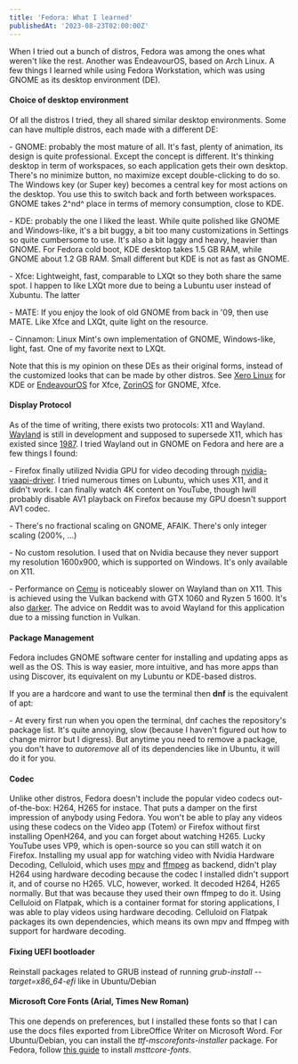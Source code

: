 ```yaml
---
title: 'Fedora: What I learned'
publishedAt: '2023-08-23T02:00:00Z'
---
```

When I tried out a bunch of distros, Fedora was among the ones what
weren't like the rest. Another was EndeavourOS, based on Arch Linux. A
few things I learned while using Fedora Workstation, which was using
GNOME as its desktop environment (DE).

#### Choice of desktop environment

Of all the distros I tried, they all shared similar desktop
environments. Some can have multiple distros, each made with a different
DE:

\- GNOME: probably the most mature of all. It's fast, plenty of
animation, its design is quite professional. Except the concept is
different. It's thinking desktop in term of workspaces, so each
application gets their own desktop. There's no minimize button, no
maximize except double-clicking to do so. The Windows key (or Super key)
becomes a central key for most actions on the desktop. You use this to
switch back and forth between workspaces. GNOME takes 2^nd^ place in
terms of memory consumption, close to KDE.

\- KDE: probably the one I liked the least. While quite polished like
GNOME and Windows-like, it's a bit buggy, a bit too many customizations
in Settings so quite cumbersome to use. It's also a bit laggy and heavy,
heavier than GNOME. For Fedora cold boot, KDE desktop takes 1.5 GB RAM,
while GNOME about 1.2 GB RAM. Small different but KDE is not as fast as
GNOME.

\- Xfce: Lightweight, fast, comparable to LXQt so they both share the
same spot. I happen to like LXQt more due to being a Lubuntu user
instead of Xubuntu. The latter

\- MATE: If you enjoy the look of old GNOME from back in '09, then use
MATE. Like Xfce and LXQt, quite light on the resource.

\- Cinnamon: Linux Mint's own implementation of GNOME, Windows-like,
light, fast. One of my favorite next to LXQt.

Note that this is my opinion on these DEs as their original forms,
instead of the customized looks that can be made by other distros. See
[Xero Linux](https://xerolinux.xyz/) for KDE or
[EndeavourOS](https://endeavouros.com/) for Xfce,
[ZorinOS](https://zorin.com/) for GNOME, Xfce.

#### Display Protocol

As of the time of writing, there exists two protocols: X11 and Wayland.
[Wayland](https://dudemanguy.github.io/blog/posts/2022-06-10-wayland-xorg/wayland-xorg.html)
is still in development and supposed to supersede X11, which has existed
since [1987](https://en.wikipedia.org/wiki/X_Window_System). I tried
Wayland out in GNOME on Fedora and here are a few things I found:

\- Firefox finally utilized Nvidia GPU for video decoding through
[nvidia-vaapi-driver](https://github.com/elFarto/nvidia-vaapi-driver). I
tried numerous times on Lubuntu, which uses X11, and it didn't work. I
can finally watch 4K content on YouTube, though Iwill probably disable
AV1 playback on Firefox because my GPU doesn't support AV1 codec.

\- There's no fractional scaling on GNOME, AFAIK. There's only integer
scaling (200%, \...)

\- No custom resolution. I used that on Nvidia because they never
support my resolution 1600x900, which is supported on Windows. It's only
available on X11.

\- Performance on [Cemu](http://cemu.info/) is noticeably slower on
Wayland than on X11. This is achieved using the Vulkan backend with GTX
1060 and Ryzen 5 1600. It's also
[darker](https://www.reddit.com/r/linux_gaming/comments/142s10n/is_nvida_making_cemu_darker_on_wayland/).
The advice on Reddit was to avoid Wayland for this application due to a
missing function in Vulkan.

#### Package Management

Fedora includes GNOME software center for installing and updating apps
as well as the OS. This is way easier, more intuitive, and has more apps
than using Discover, its equivalent on my Lubuntu or KDE-based distros.

If you are a hardcore and want to use the terminal then **dnf** is the
equivalent of apt:

\- At every first run when you open the terminal, dnf caches the
repository's package list. It's quite annoying, slow (because I haven't
figured out how to change mirror but I digress). But anytime you need to
remove a package, you don't have to *autoremove* all of its dependencies
like in Ubuntu, it will do it for you.

#### Codec

Unlike other distros, Fedora doesn't include the popular video codecs
out-of-the-box: H264, H265 for instace. That puts a damper on the first
impression of anybody using Fedora. You won't be able to play any videos
using these codecs on the Video app (Totem) or Firefox without first
installing OpenH264, and you can forget about watching H265. Lucky
YouTube uses VP9, which is open-source so you can still watch it on
Firefox. Installing my usual app for watching video with Nvidia Hardware
Decoding, Celluloid, which uses
[mpv](https://www.reddit.com/r/Fedora/comments/xe0p52/psa_mpv_is_now_available_on_fedora_37/)
and
[ffmpeg](https://discussion.fedoraproject.org/t/cant-install-codecs/73797/5)
as backend, didn't play H264 using hardware decoding because the codec I
installed didn't support it, and of course no H265. VLC, however,
worked. It decoded H264, H265 normally. But that was because they used
their own ffmpeg to do it. Using Celluloid on Flatpak, which is a
container format for storing applications, I was able to play videos
using hardware decoding. Celluloid on Flatpak packages its own
dependencies, which means its own mpv and ffmpeg with support for
hardware decoding.

#### Fixing UEFI bootloader

Reinstall packages related to GRUB instead of running *grub-install
--target=x86\_64-efi* like in Ubuntu/Debian

#### Microsoft Core Fonts (Arial, Times New Roman)

This one depends on preferences, but I installed these fonts so that I
can use the docs files exported from LibreOffice Writer on Microsoft
Word. For Ubuntu/Debian, you can install the *ttf-mscorefonts-installer*
package. For Fedora, follow [this
guide](https://mscorefonts2.sourceforge.net/) to install
*msttcore-fonts*.
